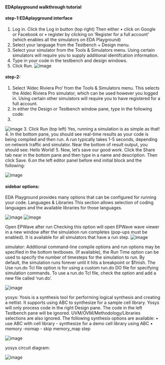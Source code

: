 #### EDAplayground walkthrough tutorial

#### step-1:EDAplayground interface
1. Log in. Click the Log in button (top right) Then either
• click on Google or Facebook or
• register by clicking on ‘Register for a full account’ (which enables all the simulators on EDA Playground)
1. Select your language from the Testbench + Design menu.
2. Select your simulator from the Tools & Simulators menu. Using certain simulators will require you to supply
additional identifcation information.
3. Type in your code in the testbench and design windows.
4. Click Run.
![image](https://github.com/Raviyazareen22/internship_training/assets/132916138/98b0bd0d-f3e5-4c20-b149-8a966b877d17)

#### step-2:
1. Select ‘Aldec Riviera Pro’ from the Tools & Simulators menu. This selects the Aldec Riviera Pro simulator,
which can be used however you logged in. Using certain other simulators will require you to have registered for
a full account.
2. In either the Design or Testbench window pane, type in the following code:
3. 
![image](https://github.com/Raviyazareen22/internship_training/assets/132916138/7a879fbd-6a02-4187-abb4-1af435b29090)
3. Click Run (top left)
Yes, running a simulation is as simple as that!
4. In the bottom pane, you should see real-time results as your code is being compiled and then run. A run typically
takes 1-5 seconds, depending on network traffic and simulator. Near the bottom of result output, you should see:
Hello World!
5. Now, let’s save our good work. Click the Share tab near in the bottom pane and then type in a name and
description. Then click Save.
6.on the left editor panel before end initial block and the following:

![image](https://github.com/Raviyazareen22/internship_training/assets/132916138/45793c1b-2795-43f6-8616-9699063839f3)

#### sidebar options:
EDA Playground provides many options that can be configured for running your code.
Languages & Libraries
This section allows selection of coding languages and the available libraries for those languages.

![image](https://github.com/Raviyazareen22/internship_training/assets/132916138/3ee048b6-0801-4b6b-876f-a97f40c48816)
![image](https://github.com/Raviyazareen22/internship_training/assets/132916138/d94517f1-7170-4f4c-8081-39a621bcccf1)

Open EPWave after run
Checking this option will open EPWave wave viewer in a new window after the simulation run completes (pop-ups
must be enabled). It is available for all simulators that have a run step.
![image](https://github.com/Raviyazareen22/internship_training/assets/132916138/295c094b-1353-4c22-998c-dc9c8d7b3768)

simulator:
Additional command-line compile options and run options may be specified in the bottom textboxes.
(If available), the Run Time option can be used to specify the number of timesteps for the simulation to run. By
default, the simulation runs forever until it hits a breakpoint or $finish.
The Use run.do Tcl file option is for using a custom run.do DO file for specifying simulation commands. To use a
run.do Tcl file, check the option and add a new file called ‘run.do’.

![image](https://github.com/Raviyazareen22/internship_training/assets/132916138/1bdcff24-abce-4eae-9765-066ce20e6c03)

yosys:
Yosis is a synthesis tool for performing logical synthesis and creating a netlist. It supports using ABC to synthesize
for a sample cell library.
Yosys will only process code in the right Design pane. The code in the left Testbench pane will be ignored.
UVM/OVM/Methodology/Libraries selections are also ignored.
The following synthesis options are available:
• use ABC with cell library - synthesize for a demo cell library using ABC
• memory -nomap - skip memory_map step

![image](https://github.com/Raviyazareen22/internship_training/assets/132916138/44dc3058-e418-4eec-a4f2-ae51e47d2446)

yosys circuit diagram:

![image](https://github.com/Raviyazareen22/internship_training/assets/132916138/255c7c7c-fddb-43f3-bf88-6b13ee741599)





















